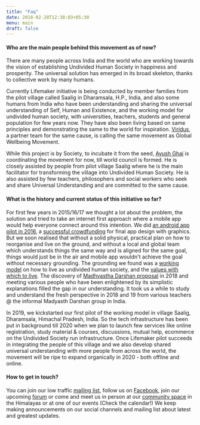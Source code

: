 ```yaml
---
title: "Faq"
date: 2018-02-20T12:38:03+05:30
menu: main
draft: false 
---
```

#### Who are the main people behind this movement as of now?

There are many people across India and the world who are working towards the vision of establishing Undivided Human Society in happiness and prosperity. The universal solution has emerged in its broad skeleton, thanks to collective work by many humans. 

Currently Lifemaker initiative is being conducted by member families from the pilot village called Saalig in Dharamsala, H.P., India, and also some humans from India who have been understanding and sharing the universal understanding of Self, Human and Existence, and the working model for undivided human society, with universities, teachers, students and general population for few years now. They have also been living based on same principles and demonstrating the same to the world for inspiration. [Viridus](http://www.viridus.in), a partner team for the same cause, is calling the same movement as Global Wellbeing Movement.

While this project is by Society, to incubate it from the seed, [Ayush Ghai](/ayush) is coordinating the movement for now, till world council is formed. He is closely assisted by people from pilot village Saalig where he is the main facilitator for transforming the village into Undivided Human Society. He is also assisted by few teachers, philosophers and social workers who seek and share Universal Understanding and are committed to the same cause.

#### What is the history and current status of this initiative so far?

For first few years in 2015/16/17 we thought a lot about the problem, the solution and tried to take an internet first approach where a mobile app would help everyone connect around this intention. We did [an android app pilot in 2016](https://github.com/mindgreppers/lifemaker), a [successful crowdfunding](https://www.ketto.org/fundraiser/lifemaker) for final app design with graphics. But we soon realised that without a solid physical, practical plan on how to reorganise and live on the ground, and without a local and global team which understands things the same way and is aligned for the same goal, things would just be in the air and mobile app wouldn't achieve the goal without necessary grounding. The grounding we found was a [working model](/approach) on how to live as undivided human society, and the [values with which to live](/values). The discovery of [Madhyastha Darshan proposal](http://www.madhyasth-darshan.info) in 2018 and meeting various people who have been enlightened by its simplistic explanations filled the gap in our understanding. It took us a while to study and understand the fresh perspective in 2018 and 19 from various teachers @ the informal Madyasth Darshan group in India.

In 2019, we kickstarted our first pilot of the working model in village Saalig, Dharamsala, Himachal Pradesh, India. So the tech infrastructure has been put in background till 2020 when we plan to launch few services like online registration, study material & courses, discussions, mutual help, ecommerce on the Undivided Society run infrastructure.  Once Lifemaker pilot succeeds in integrating the people of this village and we also develop shared universal understanding with more people from across the world, the movement will be ripe to expand organically in 2020 - both offline and online. 

#### How to get in touch?
You can join our low traffic [mailing list](https://lists.riseup.net/www/subscribe/lifemaker), follow us on [Facebook](https://facebook.com/lifemaker-app), join our upcoming [forum](/forum) or come and meet us in person at our [community space](https://www.openstreetmap.org/node/5424351357#map=19/32.19787/76.36606) in the Himalayas or at one of our events (Check the calendar!) We keep making announcements on our social channels and mailing list about latest and greatest updates.
